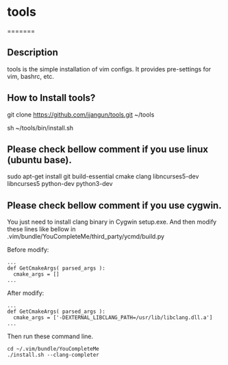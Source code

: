 # tools
=======

Description
-----------
tools is the simple installation of vim configs.
It provides pre-settings for vim, bashrc, etc.

How to Install tools?
-----------
git clone https://github.com/jjangun/tools.git ~/tools

sh ~/tools/bin/install.sh

Please check bellow comment if you use linux (ubuntu base).
-----------
sudo apt-get install git build-essential cmake clang libncurses5-dev libncurses5 python-dev python3-dev

Please check bellow comment if you use cygwin.
-----------
You just need to install clang binary in Cygwin setup.exe.
And then modify these lines like bellow in .vim/bundle/YouCompleteMe/third_party/ycmd/build.py

Before modify:

    ...
    def GetCmakeArgs( parsed_args ):
      cmake_args = []
    ...

After modify:

    ...
    def GetCmakeArgs( parsed_args ):
      cmake_args = ['-DEXTERNAL_LIBCLANG_PATH=/usr/lib/libclang.dll.a']
    ...

Then run these command line.

    cd ~/.vim/bundle/YouCompleteMe
    ./install.sh --clang-completer
